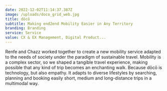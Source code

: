 ```yaml
---
date: 2022-12-02T11:14:37.387Z
image: /uploads/doco_grid_web.jpg
title: dōcō
subtitle: Making end2end Mobility Easier in Any Territory
branding: Branding
service: Service
value: CX & EX Management, Digital Product...
---
```


Renfe and Chazz worked together to create a new mobility service adapted to the needs of society under the paradigm of sustainable travel.
Mobility is a complex sector, so we shaped a tangible travel experience, making possible that any kind of trip becomes an enchanting walk. Because dōcō is technology, but also empathy. It adapts to diverse lifestyles by searching, planning and booking easily short, medium and long-distance trips in a multimodal way.
